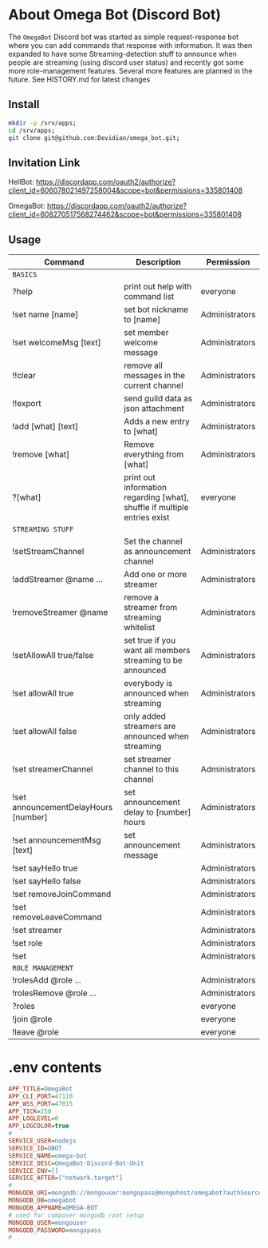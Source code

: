 # About Omega Bot (Discord Bot)

The `OmegaBot` Discord bot was started as simple request-response bot where you can add commands that response with information. It was then expanded to have some Streaming-detection stuff to announce when people are streaming (using discord user status) and recently got some more role-management features. Several more features are planned in the future. See HISTORY.md for latest changes

## Install
```bash
mkdir -p /srv/apps;
cd /srv/apps;
git clone git@github.com:Devidian/omega_bot.git;
```

## Invitation Link

HellBot:
https://discordapp.com/oauth2/authorize?client_id=606078021497258004&scope=bot&permissions=335801408

OmegaBot:
https://discordapp.com/oauth2/authorize?client_id=608270517568274462&scope=bot&permissions=335801408

## Usage

|Command|Description|Permission|
|-|-|-|
|`BASICS`|||
|?help|print out help with command list|everyone|
|!set name [name]|set bot nickname to [name]|Administrators|
|!set welcomeMsg [text]|set member welcome message|Administrators|
|!!clear|remove all messages in the current channel|Administrators|
|!!export|send guild data as json attachment|Administrators|
|!add [what] [text]|Adds a new entry to [what]|Administrators|
|!remove [what]|Remove everything from [what]|Administrators|
|?[what]|print out information regarding [what], shuffle if multiple entries exist|everyone|
|`STREAMING STUFF`|||
|!setStreamChannel|Set the channel as announcement channel|Administrators|
|!addStreamer @name ...|Add one or more streamer|Administrators|
|!removeStreamer @name|remove a streamer from streaming whitelist|Administrators|
|!setAllowAll true/false|set true if you want all members streaming to be announced|Administrators|
|!set allowAll true|everybody is announced when streaming|Administrators|
|!set allowAll false|only added streamers are announced when streaming|Administrators|
|!set streamerChannel|set streamer channel to this channel|Administrators|
|!set announcementDelayHours [number]|set announcement delay to [number] hours|Administrators|
|!set announcementMsg [text]|set announcement message|Administrators|
|!set sayHello true||Administrators|
|!set sayHello false||Administrators|
|!set removeJoinCommand||Administrators|
|!set removeLeaveCommand||Administrators|
|!set streamer||Administrators|
|!set role||Administrators|
|!set ||Administrators|
|`ROLE MANAGEMENT`|||
|!rolesAdd @role ...||Administrators|
|!rolesRemove @role ...||Administrators|
|?roles||everyone|
|!join @role||everyone|
|!leave @role||everyone|

# .env contents

```ini
APP_TITLE=OmegaBot
APP_CLI_PORT=47110
APP_WSS_PORT=47015
APP_TICK=250
APP_LOGLEVEL=0
APP_LOGCOLOR=true
#
SERVICE_USER=nodejs
SERVICE_ID=OBOT
SERVICE_NAME=omega-bot
SERVICE_DESC=OmegaBot-Discord-Bot-Unit
SERVICE_ENV=[]
SERVICE_AFTER=["network.target"]
#
MONGODB_URI=mongodb://mongouser:mongopass@mongohost/omegabot?authSource=admin&retryWrites=true&w=majority
MONGODB_DB=omegabot
MONGODB_APPNAME=OMEGA-BOT
# used for composer mongodb root setup
MONGODB_USER=mongouser
MONGODB_PASSWORD=mongopass
#
```